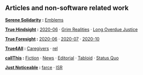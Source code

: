 <!--
**samkhan1/samkhan1** is a ✨ _special_ ✨ repository because its `README.md` (this file) appears on your GitHub profile.

Here are some ideas to get you started:

- 🔭 I’m currently working on ...
- 🌱 I’m currently learning ...
- 👯 I’m looking to collaborate on ...
- 🤔 I’m looking for help with ...
- 💬 Ask me about ...
- 📫 How to reach me: ...
- 😄 Pronouns: ...
- ⚡ Fun fact: ...
-->

## Articles and non-software related work

**[Serene Solidarity](https://github.com/serene-solidarity) :** [Emblems](https://github.com/serene-solidarity/emblems) 

**[True Hindsight](https://github.com/true-hindsight) :** [2020-06](https://github.com/true-hindsight/2020-06) · [Grim Realities](https://github.com/true-hindsight/grim-realities) · [Long Overdue Justice](https://github.com/true-hindsight/long-overdue-justice) 


**[True Foresight](https://github.com/true-foresight) :** [2020-06](https://github.com/true-foresight/2020-06) · [2020-07](https://github.com/true-foresight/2020-07) · [2020-10](https://github.com/true-foresight/2020-10) 


**[True4All](https://github.com/true4all) :** [Caregivers](https://github.com/caregivers) · [rel](https://github.com/rel)  

**[callThis](https://github.com/callthis) :** [Fiction](https://github.com/callthis/fiction) · [News](https://github.com/callthis/news) · [Editorial](https://github.com/callthis/editorial) · [Tabloid](https://github.com/callthis/tabloid) · [Status Quo](https://github.com/callthis/status-quo) 

**[Just Noticeable](https://github.com/just-noticeable) :** [farce](https://github.com/just-noticeable/farce) · [ISR](https://github.com/just-noticeable/isr) 
